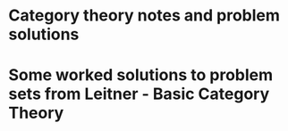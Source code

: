 # Category theory notes and problem solutions

# Some worked solutions to problem sets from Leitner - Basic Category Theory
